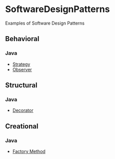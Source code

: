 # SoftwareDesignPatterns
Examples of Software Design Patterns



## Behavioral

### Java

- [Strategy](https://github.com/Ragnarok540/SoftwareDesignPatterns/tree/master/java/01_strategy)
- [Observer](https://github.com/Ragnarok540/SoftwareDesignPatterns/tree/master/java/02_observer)

## Structural

### Java

- [Decorator](https://github.com/Ragnarok540/SoftwareDesignPatterns/tree/master/java/03_decorator)

## Creational

### Java

- [Factory Method](https://github.com/Ragnarok540/SoftwareDesignPatterns/tree/master/java/04_factory_method)
